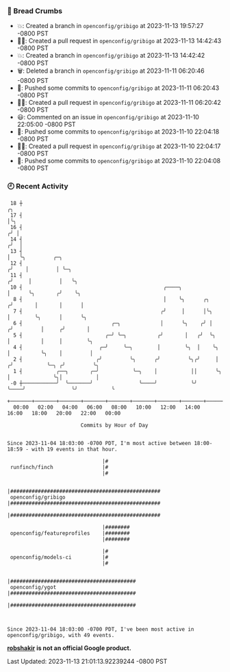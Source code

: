 ### 🍞 Bread Crumbs

 * 💥: Created a branch in `openconfig/gribigo` at 2023-11-13 19:57:27 -0800 PST
 * ✍🏼: Created a pull request in `openconfig/gribigo` at 2023-11-13 14:42:43 -0800 PST
 * 💥: Created a branch in `openconfig/gribigo` at 2023-11-13 14:42:42 -0800 PST
 * 🗑: Deleted a branch in `openconfig/gribigo` at 2023-11-11 06:20:46 -0800 PST
 * 🚢: Pushed some commits to `openconfig/gribigo` at 2023-11-11 06:20:43 -0800 PST
 * ✍🏼: Created a pull request in `openconfig/gribigo` at 2023-11-11 06:20:42 -0800 PST
 * 😃: Commented on an issue in `openconfig/gribigo` at 2023-11-10 22:05:00 -0800 PST
 * 🚢: Pushed some commits to `openconfig/gribigo` at 2023-11-10 22:04:18 -0800 PST
 * ✍🏼: Created a pull request in `openconfig/gribigo` at 2023-11-10 22:04:17 -0800 PST
 * 🚢: Pushed some commits to `openconfig/gribigo` at 2023-11-10 22:04:08 -0800 PST

### 🕘 Recent Activity
```
 18 ┼                                                                            ╭╮
 17 ┤                                                                            │╰╮
 16 ┤                                                                           ╭╯ │
 14 ┤                                                                          ╭╯  │
 13 ┤                                                                          │   ╰╮         ╭─╮
 12 ┤                                                                         ╭╯    │         │ ╰─╮
 11 ┤                                                                        ╭╯     │         │   ╰╮
 10 ┤                                              ╭────╮                    │      ╰╮       ╭╯    ╰╮
  8 ┤                                              │    ╰╮      ╭╮          ╭╯       │       │      │
  7 ┤                                             ╭╯     │      │╰╮         │        ╰╮      │      ╰╮
  6 ┤                             ╭─╮             │      ╰╮    ╭╯ │        ╭╯         │     ╭╯       │
  5 ┤                           ╭─╯ ╰─╮          ╭╯       │   ╭╯  ╰╮       │          │     │        ╰╮
  4 ┤                         ╭─╯     ╰─╮        │        ╰╮  │    ╰╮      │          ╰╮    │         │
  2 ┤                        ╭╯         ╰╮      ╭╯         ╰╮╭╯     │     ╭╯           ╰─╮ ╭╯         ╰╮
  1 ┤           ╭──╮       ╭─╯           ╰─╮    │           ││      ╰╮    │              ╰╮│           │
 -0 ┼───────────╯  ╰───────╯               ╰────╯           ╰╯       ╰────╯               ╰╯           ╰
    +───────+───────+───────+───────+───────+───────+───────+───────+───────+───────+───────+───────+────
  00:00   02:00   04:00   06:00   08:00   10:00   12:00   14:00   16:00   18:00   20:00   22:00   00:00   

						Commits by Hour of Day


Since 2023-11-04 18:03:00 -0700 PDT, I'm most active between 18:00-18:59 - with 19 events in that hour.

```



```
                               |#
 runfinch/finch                |#
                               |#

                               |#################################################
 openconfig/gribigo            |#################################################
                               |#################################################

                               |########
 openconfig/featureprofiles    |########
                               |########

                               |#
 openconfig/models-ci          |#
                               |#

                               |#########################################
 openconfig/ygot               |#########################################
                               |#########################################



Since 2023-11-04 18:03:00 -0700 PDT, I've been most active in openconfig/gribigo, with 49 events.

```
**[robshakir](mailto:robjs@google.com) is not an official Google product.**  


Last Updated: 2023-11-13 21:01:13.92239244 -0800 PST
